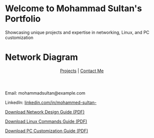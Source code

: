  <h1>Welcome to Mohammad Sultan's Portfolio</h1>
    <p>Showcasing unique projects and expertise in networking, Linux, and PC customization</p>
<h1>Network Diagram</h1>

 <header>
    <nav>
        <a href=>Projects</a> |
        <a href=>Contact Me</a>
    </nav>
   
</header>

<!-- Contact Section at the end -->
<section id="contact">
    <h2></h2>
    <p>Email: mohammadsultan@example.com</p>
    <p>LinkedIn: <a href="https://linkedin.com/in/linkedin.com/in/mohammed-sultan-">linkedin.com/in/mohammed-sultan-</a></p>
</section>

<p><a href="network-design-guide.pdf" download>Download Network Design Guide (PDF)</a></p>
<p><a href="linux-commands-guide.pdf" download>Download Linux Commands Guide (PDF)</a></p>
<p><a href="pc-customization-guide.pdf" download>Download PC Customization Guide (PDF)</a></p>
